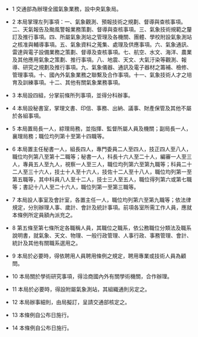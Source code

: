 * 1 交通部為辦理全國氣象業務，設中央氣象局。

* 2 本局掌理左列事項：一、氣象觀測、預報技術之規劃、督導與查核事項。二、天氣報告及颱風警報業務策劃、督導與查核事項。三、氣象技術規範之釐訂及推行事項。四、所屬氣象測站之管理及各機關、團體、學校附設氣象測站之核准與輔導事項。五、氣象資料之蒐集、處理及供應事項。六、氣象通訊、雷達與電子設備業務之策劃、督導及查核事項。七、航空、水文、海洋、農業及其他應用氣象之策劃、推行事項。八、地震、天文、大氣汙染等觀測、報導、研究之規劃及推行事項。九、氣象儀器、通訊及電子器材之籌補、檢修、管理事項。十、國內外氣象業務之聯繫及合作事項。十一、氣象技術人才之培育及訓練事項。十二、其他有關氣象業務事項。

* 3 本局設四組，分掌前條所列事項，並得分科辦事。

* 4 本局設秘書室，掌理文書、印信、事務、出納、議事、財產保管及其他不屬於各組事項。

* 5 本局置局長一人，綜理局務，並指揮、監督所屬人員及機關；副局長一人，襄理局務；職位均列第十至第十四職等。

* 6 本局置主任秘書一人，組長四人，專門委員二人至四人，技正四人至八人，職位均列第八至第十二職等；秘書一人，科長十六人至二十人，編審一人至三人，專員五人至九人，視察一人至三人，職位均列第六至第九職等；科員二十二人至三十六人，技士十人至十六人，技佐十二人至十八人，職位均列第一至第五職等，其中科員八人至十二人，技士三人至五人，職位得列第六或第七職等；書記十八人至二十六人，職位列第一至第三職等。

* 7 本局設人事室及會計室，各置主任一人，職位均列第六至第九職等；依法律規定，分別辦理人事、歲計、會計及統計事項。前項各室所需工作人員，應就本條例所定員額內派充之。

* 8 第五條至第七條所定各職稱人員，其職位之職系，依公務職位分類法及職系說明書，就氣象、天文、物理、一般行政管理、人事行政、事務管理、會計、統計及其他有關職系選用之。

* 9 本局於必要時，得依聘用人員聘用條例之規定，聘用專業或技術人員為顧問。

* 10 本局關於學術研究事項，得洽商國內外有關學術機關，合作辦理。

* 11 本局於必要時，得設附屬氣象測站，其組織通則另定之。

* 12 本局辦事細則，由局擬訂，呈請交通部核定之。

* 13 本條例自公布日施行。

* 14 本條例自公布日施行。

